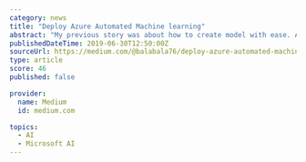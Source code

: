 ```yaml
---
category: news
title: "Deploy Azure Automated Machine learning"
abstract: "My previous story was about how to create model with ease. Automated machine learning makes data science very easy by running multiple algorithm and find the best algorithm. We also saw all models are displayed and each of them can be downloaded as pickle ..."
publishedDateTime: 2019-06-30T12:50:00Z
sourceUrl: https://medium.com/@balabala76/deploy-azure-automated-machine-learning-61501b43b080
type: article
score: 46
published: false

provider:
  name: Medium
  id: medium.com

topics:
  - AI
  - Microsoft AI
---
```

